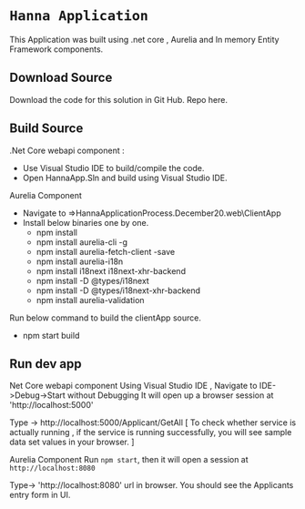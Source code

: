 # `Hanna Application`

This Application was built using .net core , Aurelia and In memory Entity Framework components.

## Download Source

Download the code for this solution in Git Hub. Repo here.



## Build Source

.Net Core webapi component :
- Use Visual Studio IDE to build/compile the code. 
- Open HannaApp.Sln and build using Visual Studio IDE.



Aurelia Component
- Navigate to =>HannaApplicationProcess.December20.web\ClientApp
- Install below binaries one by one.
    - npm install 
    - npm install aurelia-cli -g
    - npm install aurelia-fetch-client -save
    - npm install aurelia-i18n
    - npm install i18next i18next-xhr-backend
    - npm install -D @types/i18next
    - npm install -D @types/i18next-xhr-backend
    - npm install aurelia-validation

Run below command to build the clientApp source.
- npm start build


## Run dev app

Net Core webapi component
Using Visual Studio IDE , Navigate to IDE->Debug->Start without Debugging
It will open up a browser session at 'http://localhost:5000'

Type -> http://localhost:5000/Applicant/GetAll [ To check whether service is actually running , if the service is
running successfully, you will see sample data set values in your browser.
]


Aurelia Component
Run `npm start`, then it will open a session at `http://localhost:8080`

Type-> 'http://localhost:8080' url in browser. You should see the Applicants entry form in UI.

